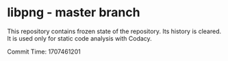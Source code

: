 # libpng - master branch

This repository contains frozen state of the repository.
Its history is cleared. It is used only for static code
analysis with Codacy.

Commit Time: 1707461201